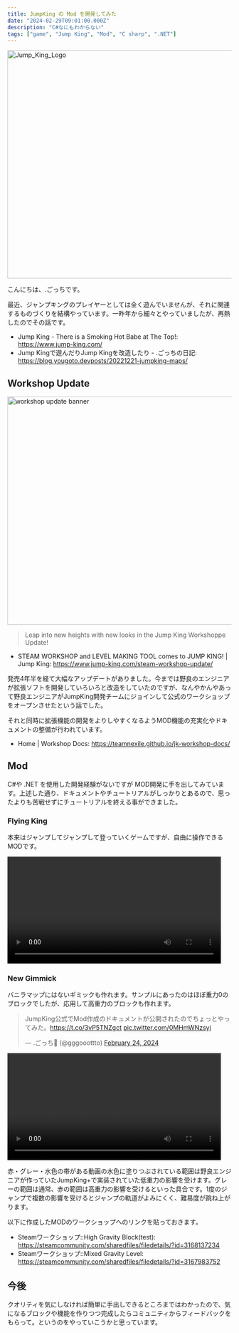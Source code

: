 ```yaml
---
title: JumpKing の Mod を開発してみた
date: "2024-02-29T09:01:00.000Z"
description: "C#なにもわからない"
tags: ["game", "Jump King", "Mod", "C sharp", ".NET"]
---
```


<img width="512" alt="Jump_King_Logo" src="/assets/images/posts/20240229-jumpking-mod/Jump_King_Logo.png">

こんにちは、.ごっちです。

最近、ジャンプキングのプレイヤーとしては全く遊んでいませんが、それに関連するものづくりを結構やっています。一昨年から細々とやっていましたが、再熱したのでその話です。

- Jump King - There is a Smoking Hot Babe at The Top!: https://www.jump-king.com/
- Jump Kingで遊んだりJump Kingを改造したり - .ごっちの日記: https://blog.yougoto.devposts/20221221-jumpking-maps/

## Workshop Update

<img width="512" alt="workshop update banner" src="/assets/images/posts/20240229-jumpking-mod/workshop_update.webp">

> Leap into new heights with new looks in the Jump King Workshoppe Update!

- STEAM WORKSHOP and LEVEL MAKING TOOL comes to JUMP KING! | Jump King: https://www.jump-king.com/steam-workshop-update/

発売4年半を経て大幅なアップデートがありました。今までは野良のエンジニアが拡張ソフトを開発していろいろと改造をしていたのですが、なんやかんやあって野良エンジニアがJumpKing開発チームにジョインして公式のワークショップをオープンさせたという話でした。

それと同時に拡張機能の開発をよりしやすくなるようMOD機能の充実化やドキュメントの整備が行われています。

- Home | Workshop Docs: https://teamnexile.github.io/jk-workshop-docs/

## Mod

C#や .NET を使用した開発経験がないですが MOD開発に手を出してみています。上述した通り、ドキュメントやチュートリアルがしっかりとあるので、思ったよりも苦戦せずにチュートリアルを終える事ができました。

### Flying King

本来はジャンプしてジャンプして登っていくゲームですが、自由に操作できるMODです。

<video controls width="480" alt="シーケンス 01.mp4 (9.6 MB)" src="https://esa-storage-tokyo.s3-ap-northeast-1.amazonaws.com/uploads/production/attachments/10836/2024/02/29/43446/a058088b-8d87-49e3-aa5a-38c726db8347.mp4"></video>

### New Gimmick

バニラマップにはないギミックも作れます。サンプルにあったのはほぼ重力0のブロックでしたが、応用して高重力のブロックも作れます。

<blockquote class="twitter-tweet"><p lang="ja" dir="ltr">JumpKing公式でMod作成のドキュメントが公開されたのでちょっとやってみた。<a href="https://t.co/3vP5TNZgct">https://t.co/3vP5TNZgct</a> <a href="https://t.co/0MHmWNzsyj">pic.twitter.com/0MHmWNzsyj</a></p>&mdash; .ごっち📝 (@gggooottto) <a href="https://twitter.com/gggooottto/status/1761200348457574435?ref_src=twsrc%5Etfw">February 24, 2024</a></blockquote> <script async src="https://platform.twitter.com/widgets.js" charset="utf-8"></script>

<video controls width="480" alt="SPOILER_2024-02-25_19-45-23_-_Trim.mp4 (6.3 MB)" src="https://esa-storage-tokyo.s3-ap-northeast-1.amazonaws.com/uploads/production/attachments/10836/2024/02/29/43446/707e0a1f-b7f9-451d-83b9-7b806d6f362a.mp4"></video>

赤・グレー・水色の帯がある動画の水色に塗りつぶされている範囲は野良エンジニアが作っていたJumpKing+で実装されていた低重力の影響を受けます。グレーの範囲は通常、赤の範囲は高重力の影響を受けるといった具合です。1度のジャンプで複数の影響を受けるとジャンプの軌道がよみにくく、難易度が跳ね上がります。

以下に作成したMODのワークショップへのリンクを貼っておきます。

- Steamワークショップ::High Gravity Block(test): https://steamcommunity.com/sharedfiles/filedetails/?id=3168137234
- Steamワークショップ::Mixed Gravity Level: https://steamcommunity.com/sharedfiles/filedetails/?id=3167983752

## 今後

クオリティを気にしなければ簡単に手出しできるところまではわかったので、気になるブロックや機能を作りつつ完成したらコミュニティからフィードバックをもらって。というのをやっていこうかと思っています。
